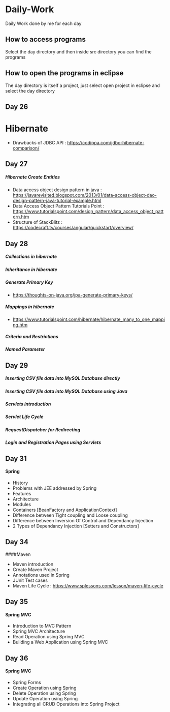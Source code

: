 # Daily-Work
Daily Work done by me for each day
## How to access programs
Select the day directory and then inside src directory you can find the programs
## How to open the programs in eclipse
The day directory is itself a project, just select open project in eclipse and select the day directory
## Day 26
# Hibernate
- Drawbacks of JDBC API : https://codippa.com/jdbc-hibernate-comparison/
## Day 27
##### Hibernate Create Entities
-  Data access object design pattern in java : https://javarevisited.blogspot.com/2013/01/data-access-object-dao-design-pattern-java-tutorial-example.html
- Data Access Object Pattern Tutorials Point : https://www.tutorialspoint.com/design_pattern/data_access_object_pattern.htm
- Structure of StackBlitz : https://codecraft.tv/courses/angular/quickstart/overview/
## Day 28
##### Collections in hibernate
##### Inheritance in hibernate
##### Generate Primary Key
- https://thoughts-on-java.org/jpa-generate-primary-keys/
##### Mappings in hibernate
- https://www.tutorialspoint.com/hibernate/hibernate_many_to_one_mapping.htm
##### Criteria and Restrictions
##### Named Parameter

## Day 29
##### Inserting CSV file data into MySQL Database directly
##### Inserting CSV file data into MySQL Database using Java
##### Servlets introduction
##### Servlet Life Cycle
##### RequestDispatcher for Redirecting
##### Login and Registration Pages using Servlets

## Day 31
#### Spring
- History
- Problems with JEE addressed by Spring
- Features
- Architecture
- Modules
- Containers [BeanFactory and ApplicationContext]
- Difference between Tight coupling and Loose coupling
- Difference between Inversion Of Control and Dependancy Injection
- 2 Types of Dependancy Injection [Setters and Constructors]

## Day 34
####Maven
- Maven introduction
- Create Maven Project
- Annotations used in Spring
- JUnit Test cases
- Maven Life Cycle : https://www.splessons.com/lesson/maven-life-cycle

## Day 35
#### Spring MVC
- Introduction to MVC Pattern
- Spring MVC Architecture
- Read Operation using Spring MVC
- Building a Web Application using Spring MVC

## Day 36
#### Spring MVC
- Spring Forms
- Create Operation using Spring
- Delete Operation using Spring
- Update Operation using Spring
- Integrating all CRUD Operations into Spring Project


